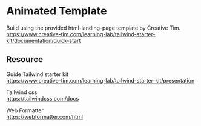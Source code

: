 # Animated Template 
Build using the provided html-landing-page template by Creative Tim.
https://www.creative-tim.com/learning-lab/tailwind-starter-kit/documentation/quick-start 

## Resource 
Guide Tailwind starter kit<br>
https://www.creative-tim.com/learning-lab/tailwind-starter-kit/presentation<br>

Tailwind css <br>
https://tailwindcss.com/docs<br>

Web Formatter<br>
https://webformatter.com/html<br>
